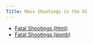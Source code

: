 ```yaml
---
Title: Mass Shootings in the US
---
```


- [Fatal Shootings (html)](MassShootingData.hmtl)
- [Fatal Shootings (ipynb)](MassShootingData.ipynb)
